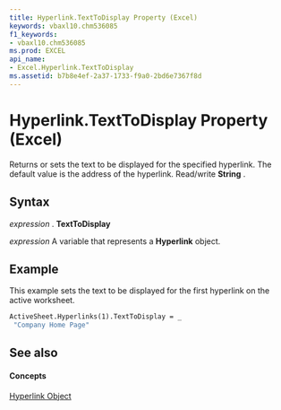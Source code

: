 ```yaml
---
title: Hyperlink.TextToDisplay Property (Excel)
keywords: vbaxl10.chm536085
f1_keywords:
- vbaxl10.chm536085
ms.prod: EXCEL
api_name:
- Excel.Hyperlink.TextToDisplay
ms.assetid: b7b8e4ef-2a37-1733-f9a0-2bd6e7367f8d
---
```



# Hyperlink.TextToDisplay Property (Excel)

Returns or sets the text to be displayed for the specified hyperlink. The default value is the address of the hyperlink. Read/write  **String** .


## Syntax

 _expression_ . **TextToDisplay**

 _expression_ A variable that represents a **Hyperlink** object.


## Example

This example sets the text to be displayed for the first hyperlink on the active worksheet.


```vb
ActiveSheet.Hyperlinks(1).TextToDisplay = _ 
 "Company Home Page"
```


## See also


#### Concepts


[Hyperlink Object](hyperlink-object-excel.md)

